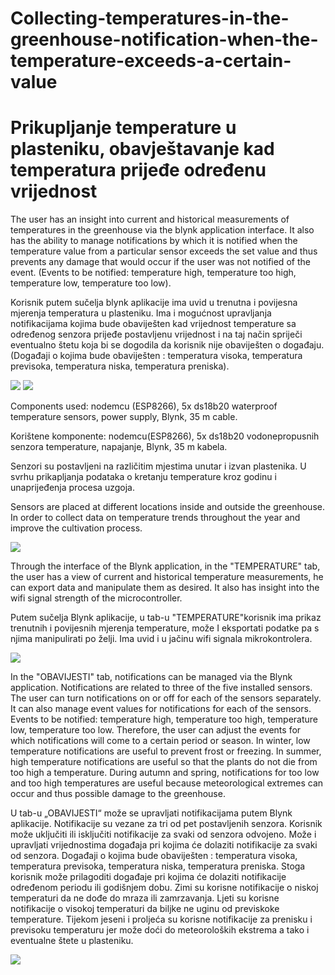 # Collecting-temperatures-in-the-greenhouse-notification-when-the-temperature-exceeds-a-certain-value
# Prikupljanje temperature u plasteniku, obavještavanje kad temperatura prijeđe određenu vrijednost

The user has an insight into current and historical measurements of temperatures in the greenhouse via the blynk application interface. It also has the ability to manage notifications by which it is notified when the temperature value from a particular sensor exceeds the set value and thus prevents any damage that would occur if the user was not notified of the event. (Events to be notified: temperature high, temperature too high, temperature low, temperature too low).

Korisnik putem sučelja blynk aplikacije ima uvid u trenutna i povijesna mjerenja temperatura u plasteniku. Ima i mogućnost upravljanja notifikacijama kojima bude obaviješten  kad vrijednost temperature sa određenog senzora prijeđe postavljenu vrijednost i na taj način spriječi eventualno štetu koja bi se dogodila da korisnik nije obaviješten o događaju. (Događaji o kojima bude obaviješten : temperatura visoka, temperatura previsoka, temperatura niska, temperatura preniska).

![](Images/Slika%20(6).jpg)
![](Images/Slika%20(8).jpg)

Components used: nodemcu (ESP8266), 5x ds18b20 waterproof temperature sensors, power supply, Blynk, 35 m cable.

Korištene komponente: nodemcu(ESP8266), 5x ds18b20 vodonepropusnih senzora temperature, napajanje, Blynk, 35 m kabela.

Senzori su postavljeni na različitim mjestima unutar i izvan plastenika. U svrhu prikapljanja podataka o kretanju temperature kroz godinu i unaprijeđenja procesa uzgoja. 

Sensors are placed at different locations inside and outside the greenhouse. In order to collect data on temperature trends throughout the year and improve the cultivation process.

![](Images/Slika%20(7).jpg)

Through the interface of the Blynk application, in the "TEMPERATURE" tab, the user has a view of current and historical temperature measurements, he can export data and manipulate them as desired. It also has insight into the wifi signal strength of the microcontroller.

Putem sučelja Blynk aplikacije, u tab-u "TEMPERATURE"korisnik ima prikaz trenutnih i povijesnih mjerenja temperature, može I eksportati podatke pa s njima manipulirati po želji. Ima uvid i u jačinu wifi signala mikrokontrolera. 

![](Images/Untitled2.png)

In the "OBAVIJESTI" tab, notifications can be managed via the Blynk application. Notifications are related to three of the five installed sensors. The user can turn notifications on or off for each of the sensors separately. It can also manage event values for notifications for each of the sensors. Events to be notified: temperature high, temperature too high, temperature low, temperature too low. Therefore, the user can adjust the events for which notifications will come to a certain period or season. In winter, low temperature notifications are useful to prevent frost or freezing. In summer, high temperature notifications are useful so that the plants do not die from too high a temperature. During autumn and spring, notifications for too low and too high temperatures are useful because meteorological extremes can occur and thus possible damage to the greenhouse.

U tab-u „OBAVIJESTI“ može se upravljati notifikacijama putem Blynk aplikacije. Notifikacije su vezane za tri od pet postavljenih senzora. Korisnik može uključiti ili isključiti notifikacije za svaki od senzora odvojeno. Može i upravljati vrijednostima događaja pri kojima će dolaziti  notifikacije za svaki od senzora.  Događaji o kojima bude obaviješten : temperatura visoka, temperatura previsoka, temperatura niska, temperatura preniska.  Stoga korisnik može prilagoditi događaje pri kojima će dolaziti notifikacije određenom periodu ili godišnjem dobu. Zimi su korisne notifikacije o niskoj temperaturi da ne dođe do mraza ili zamrzavanja. Ljeti su korisne notifikacije o visokoj temperaturi da biljke ne uginu od previskoke temperature. Tijekom jeseni i proljeća su korisne notifikacije za prenisku i previsoku temperaturu jer može doći do meteoroloških ekstrema a tako i eventualne štete u plasteniku. 

![](Images/Untitled1.png)


